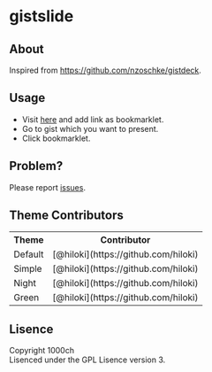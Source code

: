 # gistslide

## About

Inspired from https://github.com/nzoschke/gistdeck.

## Usage

+ Visit [here](http://gistslide.herokuapp.com/) and add link as bookmarklet.
+ Go to gist which you want to present.
+ Click bookmarklet.

## Problem?

Please report [issues](https://github.com/1000ch/gistslide/issues).  

## Theme Contributors

<table>
	<tr>
		<th>Theme</th><th>Contributor</th>
	</tr>
	<tr>
		<td>Default</td><td>[@hiloki](https://github.com/hiloki)</td>
	</tr>
	<tr>
		<td>Simple</td><td>[@hiloki](https://github.com/hiloki)</td>
	</tr>
	<tr>
		<td>Night</td><td>[@hiloki](https://github.com/hiloki)</td>
	</tr>
	<tr>
		<td>Green</td><td>[@hiloki](https://github.com/hiloki)</td>
	</tr>
</table>

## Lisence

Copyright 1000ch  
Lisenced under the GPL Lisence version 3.  